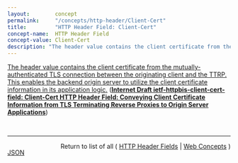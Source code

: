 ```yaml
---
layout:        concept
permalink:     "/concepts/http-header/Client-Cert"
title:         "HTTP Header Field: Client-Cert"
concept-name:  HTTP Header Field
concept-value: Client-Cert
description: "The header value contains the client certificate from the mutually-authenticated TLS connection between the originating client and the TTRP. This enables the backend origin server to utilize the client certificate information in its application logic."
---
```


[The header value contains the client certificate from the mutually-authenticated TLS connection between the originating client and the TTRP. This enables the backend origin server to utilize the client certificate information in its application logic.](https://datatracker.ietf.org/doc/html/draft-ietf-httpbis-client-cert-field#section-2 "Read documentation for HTTP Header Field &#34;Client-Cert&#34;") (**[Internet Draft ietf-httpbis-client-cert-field: Client-Cert HTTP Header Field: Conveying Client Certificate Information from TLS Terminating Reverse Proxies to Origin Server Applications](/specs/IETF/I-D/ietf-httpbis-client-cert-field "This document defines the HTTP header field &#34;Client-Cert&#34; that allows a TLS terminating reverse proxy to convey the client certificate of a mutually-authenticated TLS connection to the origin server in a common and predictable manner.")**)

<br/>
<hr/>

<p style="float : left"><a href="./Client-Cert.json" title="JSON representing this particular Web Concept value">JSON</a></p>
<p style="text-align: right">Return to list of all ( <a href="../http-header/">HTTP Header Fields</a> | <a href="../">Web Concepts</a> )</p>
